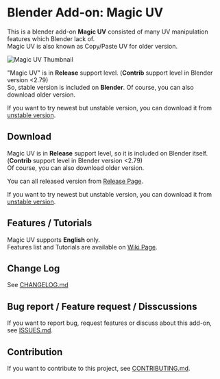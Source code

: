 # Blender Add-on: Magic UV

This is a blender add-on **Magic UV** consisted of many UV manipulation features which Blender lack of.  
Magic UV is also known as Copy/Paste UV for older version.

![Magic UV Thumbnail](https://raw.githubusercontent.com/wiki/nutti/Magic-UV/images/magic_uv_thumbnail.png)

"Magic UV" is in **Release** support level. (**Contrib** support level in Blender version <2.79)  
So, stable version is included on **Blender**.
Of course, you can also download older version.

If you want to try newest but unstable version, you can download it from [unstable version](https://github.com/nutti/Magic-UV/archive/develop.zip).


## Download

Magic UV is in **Release** support level, so it is included on Blender itself. (**Contrib** support level in Blender version <2.79)  
Of course, you can also download older version.

You can all released version from [Release Page](https://github.com/nutti/Magic-UV/releases).

If you want to try newest but unstable version, you can download it from [unstable version](https://github.com/nutti/Magic-UV/archive/develop.zip).


## Features / Tutorials

Magic UV supports **English** only.  
Features list and Tutorials are available on [Wiki Page](https://github.com/nutti/Magic-UV/wiki/Tutorial).


## Change Log

See [CHANGELOG.md](CHANGELOG.md)


## Bug report / Feature request / Disscussions

If you want to report bug, request features or discuss about this add-on, see [ISSUES.md](ISSUES.md).


## Contribution

If you want to contribute to this project, see [CONTRIBUTING.md](CONTRIBUTING.md).
